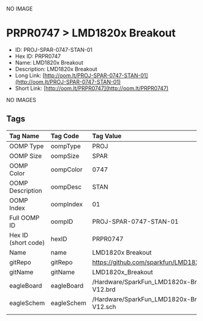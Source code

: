 


  
NO IMAGE  
# PRPR0747 > LMD1820x Breakout

- ID: PROJ-SPAR-0747-STAN-01
- Hex ID: PRPR0747
- Name: LMD1820x Breakout
- Description: LMD1820x Breakout
- Long Link: [http://oom.lt/PROJ-SPAR-0747-STAN-01](http://oom.lt/PROJ-SPAR-0747-STAN-01)
- Short Link: [http://oom.lt/PRPR0747](http://oom.lt/PRPR0747)
  
NO IMAGES  
## Tags
  

|Tag Name|Tag Code|Tag Value|
| :--- | :--- | :--- |
|OOMP Type|oompType|PROJ|
|OOMP Size|oompSize|SPAR|
|OOMP Color|oompColor|0747|
|OOMP Description|oompDesc|STAN|
|OOMP Index|oompIndex|01|
|Full OOMP ID|oompID|PROJ-SPAR-0747-STAN-01|
|Hex ID (short code)|hexID|PRPR0747|
|Name|name|LMD1820x Breakout|
|gitRepo|gitRepo|https://github.com/sparkfun/LMD1820x_Breakout|
|gitName|gitName|LMD1820x_Breakout|
|eagleBoard|eagleBoard|/Hardware/SparkFun_LMD1820x-Breakout-V12.brd|
|eagleSchem|eagleSchem|/Hardware/SparkFun_LMD1820x-Breakout-V12.sch|
||||

